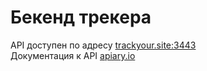 # Бекенд трекера 
API доступен по адресу [trackyour.site:3443](https://trackyour.site:3443)<br />
Документация к API [apiary.io](https://bee2810.docs.apiary.io/#)
